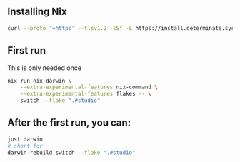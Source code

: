 ## Installing Nix

```sh
curl --proto '=https' --tlsv1.2 -sSf -L https://install.determinate.systems/nix | sh -s -- install
```

## First run

This is only needed once

```sh
nix run nix-darwin \
    --extra-experimental-features nix-command \
    --extra-experimental-features flakes -- \
    switch --flake ".#studio"
```

## After the first run, you can:

```sh
just darwin
# short for
darwin-rebuild switch --flake ".#studio"
```
